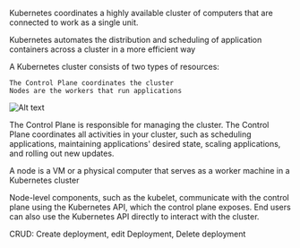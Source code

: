 Kubernetes coordinates a highly available cluster of computers that are connected to work as a single unit. 

Kubernetes automates the distribution and scheduling of application containers across a cluster in a more efficient way

A Kubernetes cluster consists of two types of resources:

    The Control Plane coordinates the cluster
    Nodes are the workers that run applications

![Alt text](https://d33wubrfki0l68.cloudfront.net/283cc20bb49089cb2ca54d51b4ac27720c1a7902/34424/docs/tutorials/kubernetes-basics/public/images/module_01_cluster.svg "Kubernetes cluster")

The Control Plane is responsible for managing the cluster. The Control Plane coordinates all activities in your cluster, such as scheduling applications, maintaining applications' desired state, scaling applications, and rolling out new updates.

A node is a VM or a physical computer that serves as a worker machine in a Kubernetes cluster

Node-level components, such as the kubelet, communicate with the control plane using the Kubernetes API, which the control plane exposes. End users can also use the Kubernetes API directly to interact with the cluster.


CRUD: Create deployment, edit Deployment, Delete deployment

